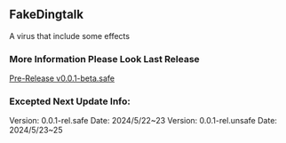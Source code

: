 ## FakeDingtalk
A virus that include some effects

### More Information Please Look Last Release
[Pre-Release v0.0.1-beta.safe](https://github.com/OranPie/FakeDingtalk/releases/tag/v0.0.1-beta.safe)

### Excepted Next Update Info:
Version: 0.0.1-rel.safe
Date: 2024/5/22~23
Version: 0.0.1-rel.unsafe
Date: 2024/5/23~25
